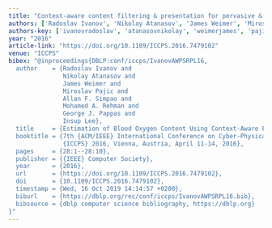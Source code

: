 ```yaml
---
title: "Context-aware content filtering & presentation for pervasive & mobile information systems"
authors: ['Radoslav Ivanov', 'Nikolay Atanasov', 'James Weimer', 'Miroslav Pajic', 'Allan F. Simpao', 'Mohamed A. Rehman', 'George J. Pappas', 'Insup Lee']
authors-key: ['ivanovradoslav', 'atanasovnikolay', 'weimerjames', 'pajicmiroslav', 'f.allan', 'a.mohamed', 'j.george', 'leeinsup']
year: "2016"
article-link: "https://doi.org/10.1109/ICCPS.2016.7479102"
venue: "ICCPS"
bibex: "@inproceedings{DBLP:conf/iccps/IvanovAWPSRPL16,
  author    = {Radoslav Ivanov and
               Nikolay Atanasov and
               James Weimer and
               Miroslav Pajic and
               Allan F. Simpao and
               Mohamed A. Rehman and
               George J. Pappas and
               Insup Lee},
  title     = {Estimation of Blood Oxygen Content Using Context-Aware Filtering},
  booktitle = {7th {ACM/IEEE} International Conference on Cyber-Physical Systems,
               {ICCPS} 2016, Vienna, Austria, April 11-14, 2016},
  pages     = {28:1--28:10},
  publisher = {{IEEE} Computer Society},
  year      = {2016},
  url       = {https://doi.org/10.1109/ICCPS.2016.7479102},
  doi       = {10.1109/ICCPS.2016.7479102},
  timestamp = {Wed, 16 Oct 2019 14:14:57 +0200},
  biburl    = {https://dblp.org/rec/conf/iccps/IvanovAWPSRPL16.bib},
  bibsource = {dblp computer science bibliography, https://dblp.org}
}"
---
```

